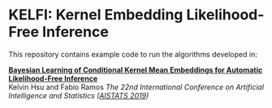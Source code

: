 # KELFI: Kernel Embedding Likelihood-Free Inference

This repository contains example code to run the algorithms developed in:

**[Bayesian Learning of Conditional Kernel Mean Embeddings for Automatic Likelihood-Free Inference](http://proceedings.mlr.press/v89/hsu19a)**  
Kelvin Hsu and Fabio Ramos
*The 22nd International Conference on Artificial Intelligence and Statistics ([AISTATS 2019](https://www.aistats.org/))*